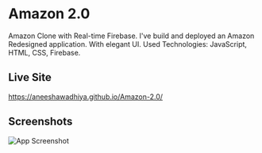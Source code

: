 # Amazon 2.0 

Amazon Clone with Real-time Firebase. 
I've build and deployed an Amazon Redesigned application.
With elegant UI. 
Used Technologies: JavaScript, HTML, CSS, Firebase.


## Live Site

https://aneeshawadhiya.github.io/Amazon-2.0/

  
## Screenshots

![App Screenshot](https://dm2305files.storage.live.com/y4mNaRDXkaTUhyMh9oWpc0V7BbuP22St5_XPdA48KZy1HRlSWAL05ZcnfW1LEo7Orz8JHjbHzKE3oEeZEVLhT0RjDHdKAnFTGdjksF2WbOiJViZVJmRGdbGU4PUrBwQ1rRyzRgT4nCDqqfghDeMZeaKk80BDTBmfGH-DiRPNAZ_xEBSbvaEdSICfhndl6JF6Jli?width=1920&height=1144&cropmode=none)

  
